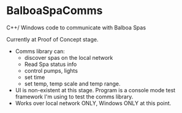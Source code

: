 # BalboaSpaComms
C++/ Windows code to communicate with Balboa Spas

Currently at Proof of Concept stage.
 - Comms library can:
	- discover spas on the local network
	- Read Spa status info
	- control pumps, lights
	- set time
	- set temp, temp scale and temp range.
 - UI is non-existent at this stage.  Program is a console mode test framework I'm using to test the comms library.
 - Works over local network ONLY, Windows ONLY at this point.